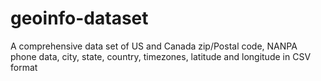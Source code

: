 # geoinfo-dataset
A comprehensive data set of US and Canada zip/Postal code, NANPA phone data, city, state, country, timezones, latitude and longitude in CSV format
